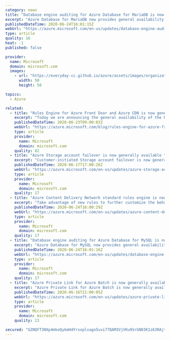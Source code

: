 ```yaml
---
category: news
title: "Database engine auditing for Azure Database for MariaDB is now available"
excerpt: "Azure Database for MariaDB now provides general availability support for using audit logs to record database activity and events such as connections and queries."
publishedDateTime: 2020-06-24T16:01:15Z
webUrl: "https://azure.microsoft.com/en-us/updates/database-engine-auditing-for-azure-database-for-mariadb-is-now-available/"
type: article
quality: 16
heat: -1
published: false

provider:
  name: Microsoft
  domain: microsoft.com
  images:
    - url: "https://everyday-cc.github.io/azure/assets/images/organizations/microsoft.com-50x50.jpg"
      width: 50
      height: 50

topics:
  - Azure

related:
  - title: "Rules Engine for Azure Front Door and Azure CDN is now generally available"
    excerpt: "Today we are announcing the general availability of the Rules Engine feature on both Azure Front Door and Azure Content Delivery Network (CDN). "
    publishedDateTime: 2020-06-23T09:00:03Z
    webUrl: "https://azure.microsoft.com/blog/rules-engine-for-azure-front-door-and-azure-cdn-is-now-generally-available/"
    type: article
    provider:
      name: Microsoft
      domain: microsoft.com
    quality: 82
  - title: "Azure Storage account failover is now generally available "
    excerpt: "Customer-initiated Storage account failover is now generally available, allowing you to determine when to initiate a failover instead of waiting for Microsoft to do so."
    publishedDateTime: 2020-06-17T17:00:26Z
    webUrl: "https://azure.microsoft.com/en-us/updates/azure-storage-account-failover-ga/"
    type: article
    provider:
      name: Microsoft
      domain: microsoft.com
    quality: 17
  - title: "Azure Content Delivery Network standard rules engine is now available "
    excerpt: "Take advantage of new rules to further customize the behavior of standard Azure Content Delivery Network to best meet the needs of your customers. Use the rules engine to modify request and response headers or dynamically override your existing route behavior based on incoming requests. Now generally"
    publishedDateTime: 2020-06-24T16:00:29Z
    webUrl: "https://azure.microsoft.com/en-us/updates/azure-content-delivery-network-standard-rules-engine-is-now-available/"
    type: article
    provider:
      name: Microsoft
      domain: microsoft.com
    quality: 17
  - title: "Database engine auditing for Azure Database for MySQL is now available"
    excerpt: "Azure Database for MySQL now provides general availability support for using audit logs to record database activity and events such as connections and queries."
    publishedDateTime: 2020-06-24T16:01:16Z
    webUrl: "https://azure.microsoft.com/en-us/updates/database-engine-auditing-for-azure-database-for-mysql-is-now-available/"
    type: article
    provider:
      name: Microsoft
      domain: microsoft.com
    quality: 17
  - title: "Azure Private Link for Azure Batch is now generally available in select regions"
    excerpt: "Azure Private Link for Azure Batch is now generally available in the West US 2, East US, South Central US, US Gov Virginia, and US Gov Arizona regions"
    publishedDateTime: 2020-06-16T21:00:05Z
    webUrl: "https://azure.microsoft.com/en-us/updates/azure-private-link-for-azure-batch-is-now-generally-available-in-select-regions/"
    type: article
    provider:
      name: Microsoft
      domain: microsoft.com
    quality: 13

secured: "GZNQFT3NXp4mkoQykmHdYrsoplxago5uvi77QAM3VjVKu9SrGN03K1z63RAjtxGGn3v4+77T9sun9XUEzIq+BREN2jDh+yRExRLDxblPv+nHC+QPf0yGJ8GvAwkItAylrexD8aSJ9/15NZ5K9F6+gjl0GxoRdCNHqiQH89kxh14JsgdYcn4Clyotokuz2uigIbkvh3jKMDcvBaEJ9uyOSQ0fL6Flrd+3sofoO3xioNVRUox4wzFmPwOpgzSnBmGHgKTFkFR7Ev3KyinUO/mqhC5BnhMUU698AFZioLbtf3WnIMkIFbwgYfYVCnsWwvBGvXMeQzDi3HeDZf5gv+Jp0Q==;BflJkFUhFhXOxuBgYvlufw=="
---
```


